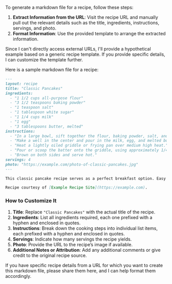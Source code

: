 To generate a markdown file for a recipe, follow these steps:

1. **Extract Information from the URL**: Visit the recipe URL and manually pull out the relevant details such as the title, ingredients, instructions, servings, and photo.
2. **Format Information**: Use the provided template to arrange the extracted information.

Since I can't directly access external URLs, I'll provide a hypothetical example based on a generic recipe template. If you provide specific details, I can customize the template further.

Here is a sample markdown file for a recipe:

```markdown
---
layout: recipe
title: "Classic Pancakes"
ingredients:
  - "1 1/2 cups all-purpose flour"
  - "3 1/2 teaspoons baking powder"
  - "1 teaspoon salt"
  - "1 tablespoon white sugar"
  - "1 1/4 cups milk"
  - "1 egg"
  - "3 tablespoons butter, melted"
instructions:
  - "In a large bowl, sift together the flour, baking powder, salt, and sugar."
  - "Make a well in the center and pour in the milk, egg, and melted butter; mix until smooth."
  - "Heat a lightly oiled griddle or frying pan over medium high heat."
  - "Pour or scoop the batter onto the griddle, using approximately 1/4 cup for each pancake."
  - "Brown on both sides and serve hot."
servings: 4
photo: "https://example.com/photo-of-classic-pancakes.jpg"
---

This classic pancake recipe serves as a perfect breakfast option. Easy to make and delicious to eat, pair it with your favorite syrup or fruit toppings.

Recipe courtesy of [Example Recipe Site](https://example.com).
```

### How to Customize It
1. **Title**: Replace `"Classic Pancakes"` with the actual title of the recipe.
2. **Ingredients**: List all ingredients required, each one prefixed with a hyphen and enclosed in quotes.
3. **Instructions**: Break down the cooking steps into individual list items, each prefixed with a hyphen and enclosed in quotes.
4. **Servings**: Indicate how many servings the recipe yields.
5. **Photo**: Provide the URL to the recipe’s image if available.
6. **Additional Notes or Attribution**: Add any additional comments or give credit to the original recipe source.

If you have specific recipe details from a URL for which you want to create this markdown file, please share them here, and I can help format them accordingly.